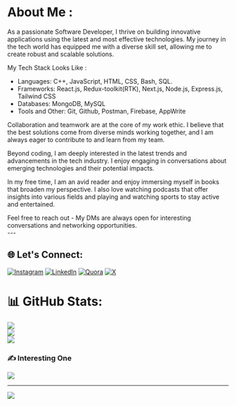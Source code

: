 # About Me :
As a passionate Software Developer, I thrive on building innovative applications using the latest and most effective technologies. My journey in the tech world has equipped me with a diverse skill set, allowing me to create robust and scalable solutions.

My Tech Stack Looks Like :

- Languages: C++, JavaScript, HTML, CSS, Bash, SQL.
- Frameworks: React.js, Redux-toolkit(RTK), Next.js, Node.js, Express.js, Tailwind CSS
- Databases: MongoDB, MySQL
- Tools and Other: Git, Github, Postman, Firebase, AppWrite

Collaboration and teamwork are at the core of my work ethic. I believe that the best solutions come from diverse minds working together, and I am always eager to contribute to and learn from my team.

Beyond coding, I am deeply interested in the latest trends and advancements in the tech industry. I enjoy engaging in conversations about emerging technologies and their potential impacts.

In my free time, I am an avid reader and enjoy immersing myself in books that broaden my perspective. I also love watching podcasts that offer insights into various fields and playing and watching sports to stay active and entertained.

Feel free to reach out - My DMs are always open for interesting conversations and networking opportunities.<br>---


## 🌐 Let's Connect:
[![Instagram](https://img.shields.io/badge/Instagram-%23E4405F.svg?logo=Instagram&logoColor=white)](https://instagram.com/pritesh_7098) [![LinkedIn](https://img.shields.io/badge/LinkedIn-%230077B5.svg?logo=linkedin&logoColor=white)](https://linkedin.com/in/pritesh-dhanad-63b570158) [![Quora](https://img.shields.io/badge/Quora-%23B92B27.svg?logo=Quora&logoColor=white)](https://quora.com/profile/pritesh_7098) [![X](https://img.shields.io/badge/X-black.svg?logo=X&logoColor=white)](https://x.com/pritesh_7098) 

# 📊 GitHub Stats:
![](https://github-readme-stats.vercel.app/api?username=pritesh7098&theme=dark&hide_border=false&include_all_commits=false&count_private=false)<br/>
![](https://github-readme-streak-stats.herokuapp.com/?user=pritesh7098&theme=dark&hide_border=false)<br/>
![](https://github-readme-stats.vercel.app/api/top-langs/?username=pritesh7098&theme=dark&hide_border=false&include_all_commits=false&count_private=false&layout=compact)

### ✍️ Interesting One
![](https://quotes-github-readme.vercel.app/api?type=horizontal&theme=radical)

---
[![](https://visitcount.itsvg.in/api?id=pritesh7098&icon=9&color=12)](https://visitcount.itsvg.in)

